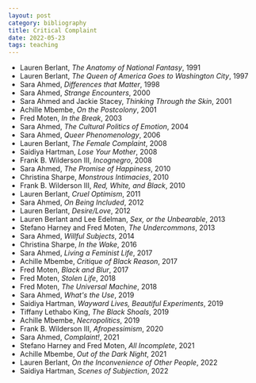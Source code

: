 ```yaml
---
layout: post
category: bibliography
title: Critical Complaint
date: 2022-05-23
tags: teaching
---
```


* Lauren Berlant, *The Anatomy of National Fantasy*, 1991
* Lauren Berlant, *The Queen of America Goes to Washington City*, 1997
* Sara Ahmed, *Differences that Matter*, 1998
* Sara Ahmed, *Strange Encounters*, 2000
* Sara Ahmed and Jackie Stacey, *Thinking Through the Skin*, 2001
* Achille Mbembe, *On the Postcolony*, 2001
* Fred Moten, *In the Break*, 2003
* Sara Ahmed, *The Cultural Politics of Emotion*, 2004
* Sara Ahmed, *Queer Phenomenology*, 2006
* Lauren Berlant, *The Female Complaint*, 2008
* Saidiya Hartman, *Lose Your Mother*, 2008
* Frank B. Wilderson III, *Incognegro*, 2008
* Sara Ahmed, *The Promise of Happiness*, 2010
* Christina Sharpe, *Monstrous Intimacies*, 2010
* Frank B. Wilderson III, *Red, White, and Black*, 2010
* Lauren Berlant, *Cruel Optimism*, 2011
* Sara Ahmed, *On Being Included*, 2012
* Lauren Berlant, *Desire/Love*, 2012
* Lauren Berlant and Lee Edelman, *Sex, or the Unbearable*, 2013
* Stefano Harney and Fred Moten, *The Undercommons*, 2013
* Sara Ahmed, *Willful Subjects*, 2014
* Christina Sharpe, *In the Wake*, 2016
* Sara Ahmed, *Living a Feminist Life*, 2017
* Achille Mbembe, *Critique of Black Reason*, 2017
* Fred Moten, *Black and Blur*, 2017
* Fred Moten, *Stolen Life*, 2018
* Fred Moten, *The Universal Machine*, 2018
* Sara Ahmed, *What's the Use*, 2019
* Saidiya Hartman, *Wayward Lives, Beautiful Experiments*, 2019
* Tiffany Lethabo King, *The Black Shoals*, 2019
* Achille Mbembe, *Necropolitics*, 2019
* Frank B. Wilderson III, *Afropessimism*, 2020
* Sara Ahmed, *Complaint!*, 2021
* Stefano Harney and Fred Moten, *All Incomplete*, 2021
* Achille Mbembe, *Out of the Dark Night*, 2021
* Lauren Berlant, *On the Inconvenience of Other People*, 2022
* Saidiya Hartman, *Scenes of Subjection*, 2022
